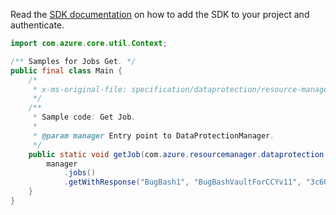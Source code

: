 Read the [SDK documentation](https://github.com/Azure/azure-sdk-for-java/blob/azure-resourcemanager-dataprotection_1.0.0-beta.1/sdk/dataprotection/azure-resourcemanager-dataprotection/README.md) on how to add the SDK to your project and authenticate.

```java
import com.azure.core.util.Context;

/** Samples for Jobs Get. */
public final class Main {
    /*
     * x-ms-original-file: specification/dataprotection/resource-manager/Microsoft.DataProtection/stable/2021-07-01/examples/JobCRUD/GetJob.json
     */
    /**
     * Sample code: Get Job.
     *
     * @param manager Entry point to DataProtectionManager.
     */
    public static void getJob(com.azure.resourcemanager.dataprotection.DataProtectionManager manager) {
        manager
            .jobs()
            .getWithResponse("BugBash1", "BugBashVaultForCCYv11", "3c60cb49-63e8-4b21-b9bd-26277b3fdfae", Context.NONE);
    }
}
```
